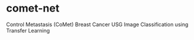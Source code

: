 # comet-net
Control Metastasis (CoMet) Breast Cancer USG Image Classification using Transfer Learning
